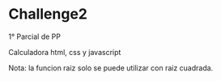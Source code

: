 # Challenge2
1° Parcial de PP

Calculadora html, css y javascript

Nota: la funcion raiz solo se puede utilizar con raiz cuadrada.
